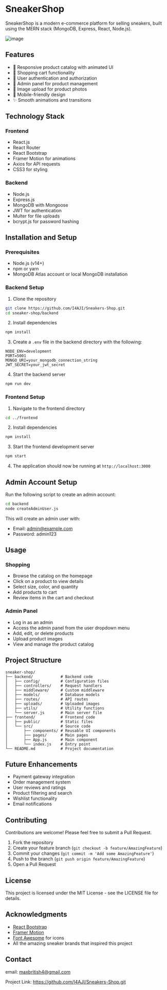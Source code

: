 # SneakerShop

SneakerShop is a modern e-commerce platform for selling sneakers, built using the MERN stack (MongoDB, Express, React, Node.js).

![image](https://github.com/user-attachments/assets/e5794917-ab9a-486a-af81-c5177c49f1a5)


## Features

- 👟 Responsive product catalog with animated UI
- 🛒 Shopping cart functionality
- 👤 User authentication and authorization
- 🔐 Admin panel for product management
- 📸 Image upload for product photos
- 📱 Mobile-friendly design
- ✨ Smooth animations and transitions

## Technology Stack

### Frontend
- React.js
- React Router
- React Bootstrap
- Framer Motion for animations
- Axios for API requests
- CSS3 for styling

### Backend
- Node.js
- Express.js
- MongoDB with Mongoose
- JWT for authentication
- Multer for file uploads
- bcrypt.js for password hashing

## Installation and Setup

### Prerequisites
- Node.js (v14+)
- npm or yarn
- MongoDB Atlas account or local MongoDB installation

### Backend Setup
1. Clone the repository
```bash
git clone https://github.com/I4AJI/Sneakers-Shop.git
cd sneaker-shop/backend
```

2. Install dependencies
```bash
npm install
```

3. Create a `.env` file in the backend directory with the following:
```
NODE_ENV=development
PORT=5001
MONGO_URI=your_mongodb_connection_string
JWT_SECRET=your_jwt_secret
```

4. Start the backend server
```bash
npm run dev
```

### Frontend Setup
1. Navigate to the frontend directory
```bash
cd ../frontend
```

2. Install dependencies
```bash
npm install
```

3. Start the frontend development server
```bash
npm start
```

4. The application should now be running at `http://localhost:3000`

## Admin Account Setup

Run the following script to create an admin account:
```bash
cd backend
node createAdminUser.js
```

This will create an admin user with:
- Email: admin@example.com
- Password: admin123

## Usage

### Shopping
- Browse the catalog on the homepage
- Click on a product to view details
- Select size, color, and quantity
- Add products to cart
- Review items in the cart and checkout

### Admin Panel
- Log in as an admin
- Access the admin panel from the user dropdown menu
- Add, edit, or delete products
- Upload product images
- View and manage the product catalog

## Project Structure

```
sneaker-shop/
├── backend/            # Backend code
│   ├── config/         # Configuration files
│   ├── controllers/    # Request handlers
│   ├── middleware/     # Custom middleware
│   ├── models/         # Database models
│   ├── routes/         # API routes
│   ├── uploads/        # Uploaded images
│   ├── utils/          # Utility functions
│   └── server.js       # Main server file
├── frontend/           # Frontend code
│   ├── public/         # Static files
│   └── src/            # Source code
│       ├── components/ # Reusable UI components
│       ├── pages/      # Main pages
│       ├── App.js      # Main component
│       └── index.js    # Entry point
└── README.md           # Project documentation
```

## Future Enhancements

- Payment gateway integration
- Order management system
- User reviews and ratings
- Product filtering and search
- Wishlist functionality
- Email notifications

## Contributing

Contributions are welcome! Please feel free to submit a Pull Request.

1. Fork the repository
2. Create your feature branch (`git checkout -b feature/AmazingFeature`)
3. Commit your changes (`git commit -m 'Add some AmazingFeature'`)
4. Push to the branch (`git push origin feature/AmazingFeature`)
5. Open a Pull Request

## License

This project is licensed under the MIT License - see the LICENSE file for details.

## Acknowledgments

- [React Bootstrap](https://react-bootstrap.github.io/)
- [Framer Motion](https://www.framer.com/motion/)
- [Font Awesome](https://fontawesome.com/) for icons
- All the amazing sneaker brands that inspired this project

## Contact

email: maxbritish4@gmail.com

Project Link: https://github.com/I4AJI/Sneakers-Shop.git
